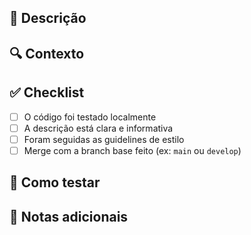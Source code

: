 ## 📝 Descrição

<!-- Descreve brevemente o que foi feito neste PR -->

## 🔍 Contexto

<!-- Qual o problema ou necessidade que levou a esta alteração? -->

## ✅ Checklist

- [ ] O código foi testado localmente
- [ ] A descrição está clara e informativa
- [ ] Foram seguidas as guidelines de estilo
- [ ] Merge com a branch base feito (ex: `main` ou `develop`)

## 🚦 Como testar

<!-- Indica os passos ou comandos para testar a alteração -->

## 📎 Notas adicionais

<!-- Algum ponto relevante para o revisor? -->